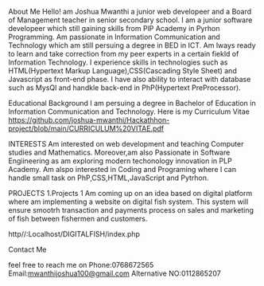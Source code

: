 About Me
Hello! am Joshua Mwanthi a junior web developeer and a Board of Management teacher in senior secondary school. I am a junior software developeer which still gaining skills from PlP Academy in Pyrhon Programming. Am passionate in Information Communication and Technology which am still persuing a degree in BED in ICT. Am lways ready to learn and take correction from my peer experts in a certain fiekld of Information Technology. I experience skills in technologies such as HTML(Hypertext Markup Language),CSS(Cascading Style Sheet) and Javascript as front-end phase. I have also ability to interact with database such as MysQl and handkle back-end in PhP(Hypertext PreProcessor).


Educational Background
 I am persuing a degree in Bachelor of Education in Information Communication and Technology. 
 Here is my Curriculum Vitae
 https://github.com/joshua-mwanthi/Hackathhon-project/blob/main/CURRICULUM%20VITAE.pdf

 INTERESTS 
 Am interested on web development and teaching Computer studies and Mathematics. Moreover,am also Passionate in Software Engiineering as am exploring modern techonology innovation in PLP Academy. Am alspo interested in Coding and Programing where I can handle small task on PhP,CSS,HTML,JavaScript and Pytrhon.

PROJECTS 
1.Projects 1
Am coming up on an idea based on digital platform where am implementing a website on digital fish system. This system will ensure smootrh transaction and payments process on sales and marketing of fish between fishermen and customers.

http//:Localhost/DIGITALFISH/index.php

Contact Me

feel free to reach me on
Phone:0768672565
Email:mwanthijoshua100@gmail.com
Alternative NO:0112865207
 
 

